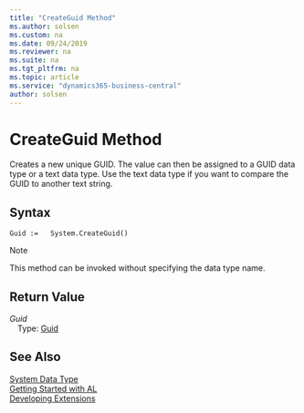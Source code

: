 ```yaml
---
title: "CreateGuid Method"
ms.author: solsen
ms.custom: na
ms.date: 09/24/2019
ms.reviewer: na
ms.suite: na
ms.tgt_pltfrm: na
ms.topic: article
ms.service: "dynamics365-business-central"
author: solsen
---
```

[//]: # (START>DO_NOT_EDIT)
[//]: # (IMPORTANT:Do not edit any of the content between here and the END>DO_NOT_EDIT.)
[//]: # (Any modifications should be made in the .xml files in the ModernDev repo.)
# CreateGuid Method
Creates a new unique GUID. The value can then be assigned to a GUID data type or a text data type. Use the text data type if you want to compare the GUID to another text string.


## Syntax
```
Guid :=   System.CreateGuid()
```
> [!NOTE]  
> This method can be invoked without specifying the data type name.  


## Return Value
*Guid*  
&emsp;Type: [Guid](../guid/guid-data-type.md)  
  


[//]: # (IMPORTANT: END>DO_NOT_EDIT)
## See Also
[System Data Type](system-data-type.md)  
[Getting Started with AL](../../devenv-get-started.md)  
[Developing Extensions](../../devenv-dev-overview.md)